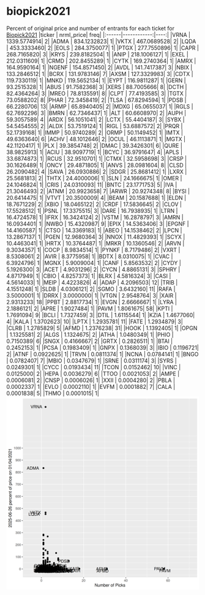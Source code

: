 # biopick2021
Percent of original price and number of entrants for each ticket for [Biopick2021](https://twitter.com/hashtag/Biopick2021)
|ticker |   nrml_price| freq|
|:------|------------:|----:|
|VRNA   | 1339.5774914|    2|
|ADMA   |  834.1232823|    1|
|VKTX   |  467.0689528|    2|
|LQDA   |  453.3333460|    2|
|EOLS   |  284.3750077|    1|
|PTGX   |  277.7550896|    1|
|CAPR   |  268.7165820|    3|
|KRYS   |  239.8182504|    1|
|ANIP   |  218.1006127|    1|
|EXEL   |  212.0311609|    1|
|CRMD   |  202.8455289|    1|
|CYTK   |  169.2740364|    1|
|AMRX   |  164.9590164|    1|
|NGENF  |  154.8571450|    2|
|AVDL   |  141.7417387|    3|
|NBIX   |  133.2846512|    1|
|BCRX   |  131.9783146|    7|
|AXSM   |  127.3329983|    3|
|CDTX   |  119.7330119|    1|
|MNKD   |  119.5652134|    1|
|EYPT   |  116.9811287|    1|
|GERN   |   93.2515328|    1|
|ABUS   |   91.7582368|    3|
|XERS   |   88.7005666|    8|
|DCTH   |   82.4364264|    3|
|MREO   |   78.8135591|    8|
|CLPT   |   77.4193585|    3|
|TGTX   |   73.0588202|    8|
|PHAR   |   72.3458419|    2|
|TLSA   |   67.8294594|    1|
|PDSB   |   66.2280706|   13|
|ARMP   |   65.8940405|    2|
|MDXG   |   65.0655037|    1|
|RGLS   |   62.7692296|    3|
|BMRN   |   62.7346437|    1|
|ALT    |   60.6608970|    2|
|AUPH   |   59.3057589|    4|
|ARDX   |   56.1051041|    2|
|LCTX   |   55.4404187|    3|
|SYBX   |   54.5454555|    2|
|ALDX   |   53.7519124|    1|
|RIGL   |   53.6887572|    2|
|PRQR   |   52.1739168|    1|
|IMMP   |   50.9740289|    2|
|ORMP   |   50.1149452|    1|
|IMTX   |   49.6363640|    6|
|ACHV   |   48.1012646|    2|
|OCUL   |   46.1113871|    1|
|MGTX   |   42.1120417|    1|
|PLX    |   39.3854748|    2|
|DMAC   |   39.3426301|    6|
|QURE   |   38.9825913|    1|
|ACIU   |   38.9097719|    1|
|BCYC   |   36.9791647|    4|
|APLS   |   33.6874873|    1|
|RCUS   |   32.9510701|    1|
|CTMX   |   32.5958698|    3|
|CRSP   |   30.1626489|    1|
|ONCY   |   29.4871805|    1|
|ANVS   |   28.0981604|    8|
|CLSD   |   26.2090482|    4|
|SAVA   |   26.0930886|    2|
|SDGR   |   25.8681412|    1|
|LXRX   |   25.5681813|    2|
|THTX   |   24.4000006|    1|
|SLN    |   24.1666675|    1|
|OMER   |   24.1046824|    1|
|CRIS   |   24.0310093|   11|
|BNTC   |   23.1771753|    5|
|IVA    |   21.3046493|    2|
|ATNM   |   20.9923658|    7|
|ARWR   |   20.9274348|    8|
|BYSI   |   20.6414475|    1|
|VTVT   |   20.3500009|    4|
|BEAM   |   20.1587688|    1|
|ELDN   |   18.7671229|    2|
|XBIO   |   18.0465122|    2|
|CRDF   |   17.5836645|    2|
|CLOV   |   17.5528512|    1|
|PSNL   |   17.3375515|    3|
|DARE   |   16.7938935|    1|
|LTRN   |   16.4724578|    1|
|IFRX   |   16.3424124|    2|
|VSTM   |   16.2878797|    3|
|AMRN   |   16.0934401|    1|
|NWBO   |   15.4320987|    9|
|EPIX   |   14.5363406|    3|
|EPGNF  |   14.4160587|    1|
|CTSO   |   14.3369183|    1|
|ABEO   |   14.1538462|    2|
|LPCN   |   13.2867137|    1|
|PGEN   |   12.9680364|    3|
|NNOX   |   11.4829393|    1|
|SCYX   |   10.4463041|    1|
|HRTX   |   10.3764487|    1|
|MRKR   |   10.1360546|    2|
|ARVN   |    9.3034357|    1|
|COCP   |    8.9834514|    1|
|PYNKF  |    8.7179486|    2|
|VXRT   |    8.5308061|    2|
|AVIR   |    8.3775958|    1|
|BDTX   |    8.0310075|    1|
|CVAC   |    6.3924796|    1|
|MGNX   |    5.9009004|    1|
|CANF   |    5.8563532|    2|
|CYDY   |    5.1926300|    3|
|ACET   |    4.9031296|    2|
|CYCN   |    4.8865131|    3|
|SPHRY  |    4.8717949|    1|
|CBIO   |    4.8257373|    1|
|BLRX   |    4.5816324|    3|
|CASI   |    4.5614033|    1|
|MEIP   |    4.4223826|    4|
|ADAP   |    4.2096503|   12|
|TRIB   |    4.1551248|    1|
|SLDB   |    4.0306121|    2|
|SGMO   |    3.6432160|   11|
|RAFA   |    3.5000001|    1|
|DRRX   |    3.0000000|    1|
|VTGN   |    2.9548764|    3|
|XAIR   |    2.9313233|   18|
|PPBT   |    2.8817734|    1|
|EVGN   |    2.6666667|    1|
|LYRA   |    2.1886121|    2|
|APRE   |    1.9027484|    1|
|PAVM   |    1.8061675|   58|
|KPTI   |    1.7691094|    9|
|BCLI   |    1.7327459|    3|
|DTIL   |    1.6115544|    1|
|KZIA   |    1.4677060|    4|
|KALA   |    1.3702623|   10|
|LPTX   |    1.2935781|   11|
|FATE   |    1.2934879|    3|
|CLRB   |    1.2785829|    5|
|AFMD   |    1.2376238|   31|
|HOOK   |    1.1392405|    1|
|OPGN   |    1.1325581|    2|
|ALGS   |    1.1324675|    2|
|ATHA   |    1.0480349|    1|
|PHIO   |    0.7150389|    6|
|SNGX   |    0.4166667|    2|
|GRTX   |    0.2826511|    1|
|BTAI   |    0.2452153|    1|
|PCSA   |    0.1983409|    1|
|GNPX   |    0.1368039|    3|
|IBIO   |    0.1196721|    2|
|ATNF   |    0.0922625|    1|
|TRVN   |    0.0811374|    1|
|NCNA   |    0.0784141|    1|
|BNGO   |    0.0782407|    7|
|MBIO   |    0.0347679|    1|
|SRNE   |    0.0311174|    3|
|SYRS   |    0.0249301|    1|
|CYCC   |    0.0193434|   11|
|TCON   |    0.0152462|   10|
|VINC   |    0.0125000|    2|
|HEPA   |    0.0036279|    6|
|TTOO   |    0.0021053|    2|
|AMPE   |    0.0006081|    2|
|CNSP   |    0.0006026|    1|
|XXII   |    0.0004280|    2|
|PBLA   |    0.0002337|    1|
|EVLO   |    0.0002110|    1|
|EVFM   |    0.0001882|    7|
|CALA   |    0.0001838|    5|
|THMO   |    0.0001015|    1|
![retvspicks](biopicks.png?raw=true)
